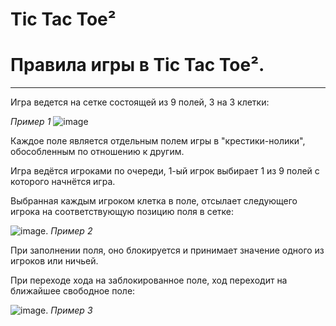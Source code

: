 # Tic Tac Toe²

# Правила игры в Tic Tac Toe².
---
Игра ведется на сетке состоящей из 9 полей, 3 на 3 клетки:

*Пример 1*
![image](https://github.com/denisnumb/tictactoe_extended/assets/108686703/4ea964c0-47c1-4a32-91db-3e5ba66b3d7d)

Каждое поле является отдельным полем игры в "крестики-нолики", обособленным по отношению к другим.

Игра ведётся игроками по очереди, 1-ый игрок выбирает 1 из 9 полей с которого начнётся игра.

Выбранная каждым игроком клетка в поле, отсылает следующего игрока на соответствующую позицию поля в сетке:

![image](https://github.com/denisnumb/tictactoe_extended/assets/108686703/686407dd-87e0-4462-a931-f406a3318ee3). *Пример 2*

При заполнении поля, оно блокируется и принимает значение одного из игроков или ничьей.

При переходе хода на заблокированное поле, ход переходит на ближайшее свободное поле:

![image](https://github.com/denisnumb/tictactoe_extended/assets/108686703/33304e86-4acc-4492-aaec-496c1f56d9e4). *Пример 3*
